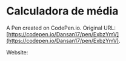# Calculadora de média

A Pen created on CodePen.io. Original URL: [https://codepen.io/Dansan17/pen/ExbzYmV](https://codepen.io/Dansan17/pen/ExbzYmV).

Website: 

